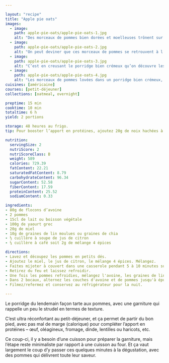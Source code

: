 ```yaml
---

layout: "recipe"
title: "Apple pie oats"
images:
  - image:
    path: apple-pie-oats/apple-pie-oats-1.jpg
    alt: "Des morceaux de pommes bien dorées et moelleuses trônent sur un porridge de la veille."
  - image:
    path: apple-pie-oats/apple-pie-oats-2.jpg
    alt: "On peut deviner que ces morceaux de pommes se retrouvent à l’intérieur du porridge en changeant d’angle. On apperçoit des bouts, on n’observe pas de couche très nette."
  - image:
    path: apple-pie-oats/apple-pie-oats-3.jpg
    alt: "C’est en creusant le porridge bien crémeux qu’on découvre les couches alternées de garniture de pommes."
  - image:
    path: apple-pie-oats/apple-pie-oats-4.jpg
    alt: "Les morceaux de pommes lovées dans un porridge bien crémeux, se tenant sur une cuillère."
cuisines: [américaine]
courses: [petit-déjeuner]
collections: [oatmeal, overnight]

preptime: 15 min
cooktime: 10 min
totaltime: 6 h
yield: 2 portions

storage: 48 heures au frigo.
tip: Pour booster l’apport en protéines, ajoutez 20g de noix hachées à la recette.

nutrition:
  servingSize: 2
  nutriScore: 2
  nutriScoreClass: B
  weight: 589
  calories: 729.39
  fatContent: 22.21
  saturatedFatContent: 8.79
  carbohydrateContent: 96.34
  sugarContent: 52.58
  fiberContent: 17.59
  proteinContent: 25.52
  sodiumContent: 0.33

ingredients:
- 80g de flocons d’avoine
- 2 pommes
- 15cl de lait ou boisson végétale
- 100g de yaourt grec
- 20g de miel
- 10g de graines de lin moulues ou graines de chia
- ½ cuillère à soupe de jus de citron
- ¼ cuillère à café soit 2g de mélange 4 épices

directions:
- Lavez et découpez les pommes en petits dés.
- Ajoutez le miel, le jus de citron, le mélange 4 épices. Mélangez. 
- Faites mijoter à couvert dans une casserole pendant 5 à 10 minutes sur feu moyen jusqu'à ce que les pommes soient bien molles et baignent dans leur sirop. 
- Retirez du feu et laissez refroidir. 
- Une fois les pommes refroidies, mélangez l'avoine, les graines de lin moulues/chia, le lait et le yaourt. 
- Dans 2 bocaux, alternez les couches d'avoine et de pommes jusqu'à épuisement des ingrédients. 
- Filmez/refermez et conservez au réfrigérateur pour la nuit. 

---
```


Le porridge du lendemain façon tarte aux pommes, avec une garniture qui rappelle un peu le strudel en termes de texture.

C’est ultra réconfortant au petit-déjeuner, et ça permet de partir du bon pied, avec pas mal de marge (calorique) pour compléter l’apport en protéines – œuf, oléagineux, fromage, dinde, lentilles ou haricots, etc.

Ce coup-ci, il y a besoin d’une cuisson pour préparer la garniture, mais l’étape reste minimaliste par rapport à une cuisson au four. Et ça vaut largement le coup d’y passer ces quelques minutes à la dégustation, avec des pommes qui délivrent toute leur saveur.